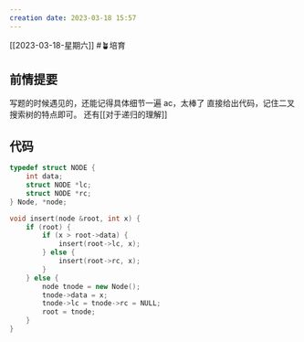 ```yaml
---
creation date: 2023-03-18 15:57 
---
```

 [[2023-03-18-星期六]]  #🪴培育 

## 前情提要
写题的时候遇见的，还能记得具体细节一遍 ac，太棒了
直接给出代码，记住二叉搜索树的特点即可。
还有[[对于递归的理解]]
## 代码
```cpp
typedef struct NODE {
    int data;
    struct NODE *lc;
    struct NODE *rc;
} Node, *node;

void insert(node &root, int x) {
    if (root) {
        if (x > root->data) {
            insert(root->lc, x);
        } else {
            insert(root->rc, x);
        }
    } else {
        node tnode = new Node();
        tnode->data = x;
        tnode->lc = tnode->rc = NULL;
        root = tnode;
    }
}
```







